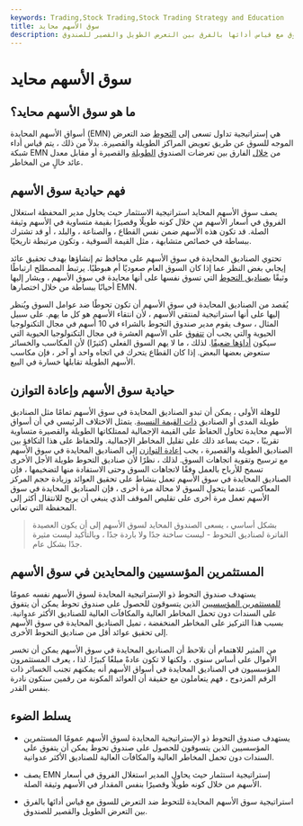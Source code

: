 ```yaml
---
keywords: Trading,Stock Trading,Stock Trading Strategy and Education
title: سوق الأسهم محايد
description: تقوم استراتيجية سوق الأسهم المحايدة بالتحوط ضد التعرض للسوق مع قياس أدائها بالفرق بين التعرض الطويل والقصير للصندوق.
---
```


# سوق الأسهم محايد
## ما هو سوق الأسهم محايد؟

أسواق الأسهم المحايدة (EMN) هي إستراتيجية تداول تسعى إلى [التحوط](/hedge) ضد التعرض الموجه للسوق عن طريق تعويض المراكز الطويلة والقصيرة. بدلاً من ذلك ، يتم قياس أداء شبكة EMN من [خلال](/short) الفارق بين تعرضات الصندوق [الطويلة](/long) والقصيرة أو مقابل معدل عائد خالٍ من المخاطر.

## فهم حيادية سوق الأسهم

يصف سوق الأسهم المحايد استراتيجية الاستثمار حيث يحاول مدير المحفظة استغلال الفروق في أسعار الأسهم من خلال كونه طويلًا وقصيرًا بقيمة متساوية في الأسهم وثيقة الصلة. قد تكون هذه الأسهم ضمن نفس القطاع ، والصناعة ، والبلد ، أو قد تشترك ببساطة في خصائص متشابهة ، مثل القيمة السوقية ، وتكون مرتبطة تاريخيًا.

تحتوي الصناديق المحايدة في سوق الأسهم على محافظ تم إنشاؤها بهدف تحقيق عائد إيجابي بغض النظر عما إذا كان السوق العام صعوديًا أم هبوطيًا. يرتبط المصطلح ارتباطًا وثيقًا [بصناديق التحوط](/hedgefund) التي تسوق نفسها على أنها محايدة في سوق الأسهم ، ويشار إليها أحيانًا ببساطة من خلال اختصارها EMN.

يُقصد من الصناديق المحايدة في سوق الأسهم أن تكون تحوطًا ضد عوامل السوق ويُنظر إليها على أنها استراتيجية لمنتقي الأسهم ، لأن انتقاء الأسهم هو كل ما يهم. على سبيل المثال ، سوف يقوم مدير صندوق التحوط بالشراء في 10 أسهم في مجال التكنولوجيا الحيوية والتي يجب أن [تتفوق](/outperform) على الأسهم العشرة في مجال التكنولوجيا الحيوية التي سيكون [أداؤها ضعيفًا](/underperform). لذلك ، ما لا يهم السوق الفعلي (كثيرًا) لأن المكاسب والخسائر ستعوض بعضها البعض. إذا كان القطاع يتحرك في اتجاه واحد أو آخر ، فإن مكاسب الأسهم الطويلة تقابلها خسارة في البيع.

## حيادية سوق الأسهم وإعادة التوازن

للوهلة الأولى ، يمكن أن تبدو الصناديق المحايدة في سوق الأسهم تمامًا مثل الصناديق طويلة المدى أو الصناديق [ذات القيمة النسبية](/relativevalue-funds). يتمثل الاختلاف الرئيسي في أن أسواق الأسهم محايدة تحاول الحفاظ على القيمة الإجمالية لممتلكاتها الطويلة والقصيرة متساوية تقريبًا ، حيث يساعد ذلك على تقليل المخاطر الإجمالية. وللحفاظ على هذا التكافؤ بين الصناديق الطويلة والقصيرة ، يجب [إعادة التوازن](/rebalancing) إلى الصناديق المحايدة في سوق الأسهم مع ترسيخ وتقوية اتجاهات السوق. لذلك ، نظرًا لأن صناديق التحوط طويلة الأجل الأخرى تسمح للأرباح بالعمل وفقًا لاتجاهات السوق وحتى الاستفادة منها لتضخيمها ، فإن الصناديق المحايدة في سوق الأسهم تعمل بنشاط على تحقيق العوائد وزيادة حجم المركز المعاكس. عندما يتحول السوق لا محالة مرة أخرى ، فإن الصناديق المحايدة في سوق الأسهم تعمل مرة أخرى على تقليص الموقف الذي ينبغي أن يربح للانتقال أكثر إلى المحفظة التي تعاني.

> بشكل أساسي ، يسعى الصندوق المحايد لسوق الأسهم إلى أن يكون العصيدة الفاترة لصناديق التحوط - ليست ساخنة جدًا ولا باردة جدًا ، وبالتأكيد ليست مثيرة جدًا بشكل عام.

>

## المستثمرين المؤسسيين والمحايدين في سوق الأسهم

يستهدف صندوق التحوط ذو الإستراتيجية المحايدة لسوق الأسهم نفسه عمومًا [للمستثمرين المؤسسيين](/institutionalinvestor) الذين يتسوقون للحصول على صندوق تحوط يمكن أن يتفوق على السندات دون تحمل المخاطر العالية والمكافآت العالية للصناديق الأكثر عدوانية. بسبب هذا التركيز على المخاطر المنخفضة ، تميل الصناديق المحايدة في سوق الأسهم إلى تحقيق عوائد أقل من صناديق التحوط الأخرى.

من المثير للاهتمام أن نلاحظ أن الصناديق المحايدة في سوق الأسهم يمكن أن تخسر الأموال على أساس سنوي ، ولكنها لا تكون عادةً مبلغًا كبيرًا. لذا ، يعرف المستثمرون المؤسسيون في الصناديق المحايدة في أسواق الأسهم أنه يمكنهم تجنب الخسائر ذات الرقم المزدوج ، فهم يتعاملون مع حقيقة أن العوائد المكونة من رقمين ستكون نادرة بنفس القدر.

## يسلط الضوء

- يستهدف صندوق التحوط ذو الإستراتيجية المحايدة لسوق الأسهم عمومًا المستثمرين المؤسسيين الذين يتسوقون للحصول على صندوق تحوط يمكن أن يتفوق على السندات دون تحمل المخاطر العالية والمكافآت العالية للصناديق الأكثر عدوانية.

- يصف EMN إستراتيجية استثمار حيث يحاول المدير استغلال الفروق في أسعار الأسهم من خلال كونه طويلًا وقصيرًا بنفس المقدار في الأسهم وثيقة الصلة.

- استراتيجية سوق الأسهم المحايدة للتحوط ضد التعرض للسوق مع قياس أدائها بالفرق بين التعرض الطويل والقصير للصندوق.

